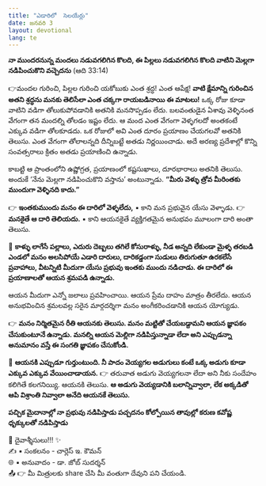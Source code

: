 ```yaml
---
title: "ఎడారిలో  సెలయేర్లు"
date: జనవరి 3
layout: devotional
lang: te
---
```


 **నా ముందరనున్న మందలు నడువగలిగిన కొలది, ఈ పిల్లలు నడువగలిగిన కొలది వాటిని మెల్లగా నడిపించుకొని వచ్చెదను** 
(ఆది 33:14) 

👉మందల గురించి, పిల్లల గురించి యకోబుకు ఎంత శ్రద్ధ! ఎంత ఆపేక్ష! 
**వాటి క్షేమాన్ని గురించిన అతని శ్రద్ధను మనకు తెలిసేలా ఎంత చక్కగా రాయబడినాయి ఈ మాటలు!** ఒక్క రోజు కూడా వాటిని వడిగా తోలుకుపోవడానికి అతనికి మనసొప్పడం లేదు. బలవంతుడైన ఏశావు వెళ్ళినంత వేగంగా తన మందల్ని తోలడం ఇష్టం లేదు. ఆ మంద ఎంత వేగంగా వెళ్ళగలదో అంతకంటే ఎక్కువ వడిగా తోలకూడదు. ఒక రోజులో అవి ఎంత దూరం ప్రయాణం చేయగలవో అతనికి తెలుసు. ఎంత వేగంగా తోలాలన్నది దీన్నిబట్టే అతడు నిర్ణయించాడు. అదే అరణ్య ప్రదేశాల్లో కొన్ని సంవత్సరాలు క్రితం అతడు ప్రయాణించి ఉన్నాడు. 

కాబట్టి ఆ ప్రాంతంలోని ఉష్ణోగ్రత, ప్రయాణంలో కష్టసుఖాలు, దూరభారాలు  అతనికి తెలుసు. అందుకే ‘నేను మెల్లగా నడిపించుకొని వస్తాను’ అంటున్నాడు. **“మీరు వెళ్ళు త్రోవ మీరింతకు ముందుగా వెళ్ళినది కాదు.”**

👉 **ఇంతకుముందు మనం ఈ దారిలో వెళ్ళలేదు,**
▪ కాని మన ప్రభువైన యేసు వెళ్ళాడు. 
👉 **మనకైతే ఆ దారి తెలియదు.**
▪ కాని ఆయనకైతే వ్యక్తిగతమైన అనుభవం మూలంగా దారి అంతా తెలుసు. 

🔺 **కాళ్ళు లాగేసే పల్లాలు, ఎదురు దెబ్బలు తగిలే కోసురాళ్ళు, నీడ అన్నది లేకుండా మైళ్ళ తరబడి ఎండలో మనం అలసిపోయే ఎడారి దారులు, దారికడ్డంగా సుడులు తిరుగుతూ ఉరకలేసే ప్రవాహాలు, వీటన్నిటి మీదుగా యేసు ప్రభువు ఇంతకు ముందు నడిచాడు. ఈ దారిలో ఈ ప్రయాణాలతో ఆయన శ్రమపడి ఉన్నాడు.**

 ఆయన మీదుగా ఎన్నో జలాలు ప్రవహించాయి. ఆయన ప్రేమ దాహం మాత్రం తీరలేదు. ఆయన అనుభవించిన శ్రమలవల్ల సరైన మార్గదర్శిగా మనం అంగీకరించడానికి ఆయన యోగ్యుడు. 

👉 **మనం నిర్మితమైన రీతి ఆయనకు తెలుసు. మనం మట్టితో చేయబడ్దామని ఆయన జ్ఞాపకం చేసుకుంటూనే ఉన్నాడు. మనల్ని ఆయన మెల్లిగా నడిపిస్తున్నాడా లేదా అని ఎప్పుడన్నా అనుమానం వస్తే ఈ సంగతి జ్ఞాపకం చేసుకోండి.**

🔺 **ఆయనకి ఎప్పుడూ గుర్తుంటుంది. నీ పాదం వెయ్యగల అడుగులు కంటే ఒక్క అడుగు కూడా ఎక్కువ ఎక్కువ వేయించాడాయన.**
👉 తరువాత అడుగు వెయ్యగలనా లేదా అని నీకు సందేహం కలిగితే కలగనియ్యి. ఆయనకి తెలుసు. 
**ఆ అడుగు వెయ్యడానికి బలాన్నివ్వాలా, లేక అక్కడితో ఆపి విశ్రాంతి నివ్వాలా అనేది ఆయనకే తెలుసు.**

**పచ్చిక మైదానాల్లో నా ప్రభువు నడిపిస్తాడు పచ్చదనం కోల్పోయిన తావుల్లో కరుణ కవోష్ణ ధృక్కులతో నడిపిస్తాడు**


<div class="blessing">🙏 <span class="bless-text">దైవాశ్శీసులు!!!</span> ✨</div>

<div class="credit">✍️ <span class="credit-text">▪ సంకలనం - చార్లెస్ ఇ. కౌమన్</span></div>
<div class="credit">🌐 <span class="credit-text">▪ అనువాదం - డా. జోబ్ సుదర్శన్</span></div>


<div class="share">📤 👉 <span class="share-text">మీ మిత్రులకు share చేసి మీ వంతుగా దేవుని పని చేయండి.</span></div>

